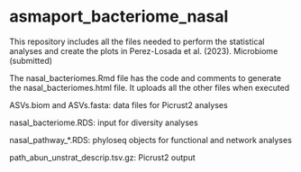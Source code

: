 # asmaport_bacteriome_nasal
This repository includes all the files needed to perform the statistical analyses and create the plots in Perez-Losada et al. (2023). Microbiome (submitted)

The nasal_bacteriomes.Rmd file has the code and comments to generate the nasal_bacteriomes.html file. It uploads all the other files when executed

ASVs.biom and ASVs.fasta: data files for Picrust2 analyses

nasal_bacteriome.RDS: input for diversity analyses

nasal_pathway_*.RDS: phyloseq objects for functional and network analyses

path_abun_unstrat_descrip.tsv.gz: Picrust2 output

